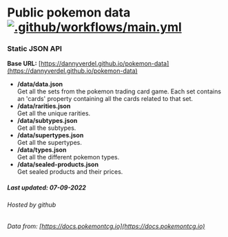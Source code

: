 Public pokemon data [![.github/workflows/main.yml](https://github.com/dannyverdel/pokemon-data/actions/workflows/main.yml/badge.svg)](https://github.com/dannyverdel/pokemon-data/actions/workflows/main.yml)
===================

### Static JSON API

__Base URL:__ [https://dannyverdel.github.io/pokemon-data](https://dannyverdel.github.io/pokemon-data)

*   __/data/data.json__ \
    Get all the sets from the pokemon trading card game. Each set contains an 'cards' property containing all the cards related to that set.
*   __/data/rarities.json__ \
    Get all the unique rarities.
*   __/data/subtypes.json__ \
    Get all the subtypes.
*   __/data/supertypes.json__ \
    Get all the supertypes.
*   __/data/types.json__ \
    Get all the different pokemon types.
*   __/data/sealed-products.json__ \
    Get sealed products and their prices.

##### Last updated: 07-09-2022

###### Hosted by github  
###### Data from: [https://docs.pokemontcg.io](https://docs.pokemontcg.io)
